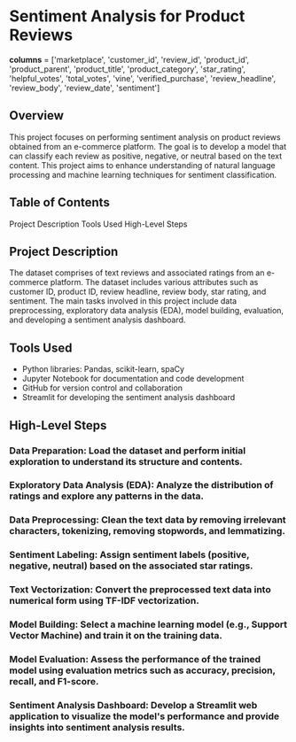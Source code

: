 # **Sentiment Analysis for Product Reviews**

**columns** = ['marketplace', 'customer_id', 'review_id', 'product_id', 'product_parent', 'product_title', 'product_category', 'star_rating', 'helpful_votes', 'total_votes', 'vine', 'verified_purchase', 'review_headline', 'review_body', 'review_date', 'sentiment']

## Overview
This project focuses on performing sentiment analysis on product reviews obtained from an e-commerce platform. The goal is to develop a model that can classify each review as positive, negative, or neutral based on the text content. This project aims to enhance understanding of natural language processing and machine learning techniques for sentiment classification.

## Table of Contents
Project Description
Tools Used
High-Level Steps

## Project Description
The dataset comprises of text reviews and associated ratings from an e-commerce platform. The dataset includes various attributes such as customer ID, product ID, review headline, review body, star rating, and sentiment. The main tasks involved in this project include data preprocessing, exploratory data analysis (EDA), model building, evaluation, and developing a sentiment analysis dashboard.

## Tools Used
- Python libraries: Pandas, scikit-learn, spaCy
- Jupyter Notebook for documentation and code development
- GitHub for version control and collaboration
- Streamlit for developing the sentiment analysis dashboard
## High-Level Steps
### Data Preparation: Load the dataset and perform initial exploration to understand its structure and contents.

### Exploratory Data Analysis (EDA): Analyze the distribution of ratings and explore any patterns in the data.

### Data Preprocessing: Clean the text data by removing irrelevant characters, tokenizing, removing stopwords, and lemmatizing.

### Sentiment Labeling: Assign sentiment labels (positive, negative, neutral) based on the associated star ratings.

### Text Vectorization: Convert the preprocessed text data into numerical form using TF-IDF vectorization.

### Model Building: Select a machine learning model (e.g., Support Vector Machine) and train it on the training data.

### Model Evaluation: Assess the performance of the trained model using evaluation metrics such as accuracy, precision, recall, and F1-score.

### Sentiment Analysis Dashboard: Develop a Streamlit web application to visualize the model's performance and provide insights into sentiment analysis results.


